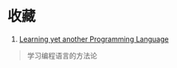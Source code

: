 # 收藏

1. [Learning yet another Programming Language](http://blog.code-cop.org/2020/05/learning-yet-another-programming.html)
> 学习编程语言的方法论